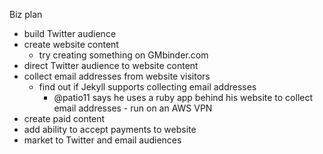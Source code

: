 Biz plan
 - build Twitter audience
 - create website content
   - try creating something on GMbinder.com
 - direct Twitter audience to website content
 - collect email addresses from website visitors
   - find out if Jekyll supports collecting email addresses
     - @patio11 says he uses a ruby app behind his website to collect email addresses - run on an AWS VPN
 - create paid content
 - add ability to accept payments to website
 - market to Twitter and email audiences
